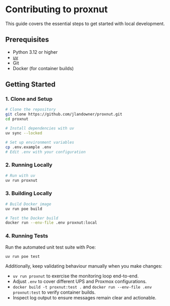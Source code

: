 # Contributing to proxnut

This guide covers the essential steps to get started with local development.

## Prerequisites

- Python 3.12 or higher
- [uv](https://docs.astral.sh/uv/)
- Git
- Docker (for container builds)

## Getting Started

### 1. Clone and Setup

```bash
# Clone the repository
git clone https://github.com/jlandowner/proxnut.git
cd proxnut

# Install dependencies with uv
uv sync --locked

# Set up environment variables
cp .env.example .env
# Edit .env with your configuration
```

### 2. Running Locally

```bash
# Run with uv
uv run proxnut
```

### 3. Building Locally

```bash
# Build Docker image
uv run poe build

# Test the Docker build
docker run --env-file .env proxnut:local
```

### 4. Running Tests

Run the automated unit test suite with Poe:

```bash
uv run poe test
```

Additionally, keep validating behaviour manually when you make changes:

- `uv run proxnut` to exercise the monitoring loop end-to-end.
- Adjust `.env` to cover different UPS and Proxmox configurations.
- `docker build -t proxnut:test .` and `docker run --env-file .env proxnut:test`
  to verify container builds.
- Inspect log output to ensure messages remain clear and actionable.
